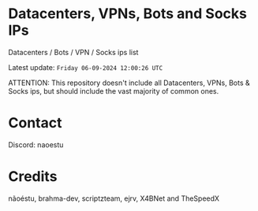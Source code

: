# Datacenters, VPNs, Bots and Socks IPs
 
Datacenters / Bots / VPN / Socks ips list

Latest update: `Friday 06-09-2024 12:00:26 UTC` 

ATTENTION: This repository doesn't include all Datacenters, VPNs, Bots & Socks ips, 
but should include the vast majority of common ones.

# Contact
Discord: naoestu

# Credits
nãoéstu, brahma-dev, scriptzteam, ejrv, X4BNet and TheSpeedX
